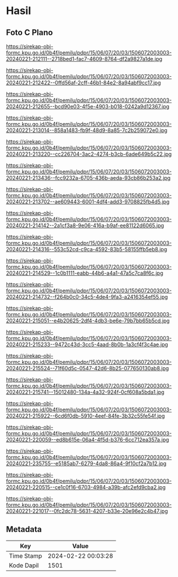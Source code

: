 # Hasil

## Foto C Plano

https://sirekap-obj-formc.kpu.go.id/0b4f/pemilu/pdpr/15/06/07/20/03/1506072003003-20240221-212111--2718bed1-fac7-4609-8764-df2a9827a1de.jpg

https://sirekap-obj-formc.kpu.go.id/0b4f/pemilu/pdpr/15/06/07/20/03/1506072003003-20240221-212422--0ffd56af-2cff-46b1-84e2-8a94abf9cc17.jpg

https://sirekap-obj-formc.kpu.go.id/0b4f/pemilu/pdpr/15/06/07/20/03/1506072003003-20240221-212655--bcd90e03-4f5e-4903-b018-0242a9d12367.jpg

https://sirekap-obj-formc.kpu.go.id/0b4f/pemilu/pdpr/15/06/07/20/03/1506072003003-20240221-213014--858a1483-fb9f-48d9-8a85-7c2b259072e0.jpg

https://sirekap-obj-formc.kpu.go.id/0b4f/pemilu/pdpr/15/06/07/20/03/1506072003003-20240221-213220--cc226704-3ac2-4274-b3cb-6ade649b5c22.jpg

https://sirekap-obj-formc.kpu.go.id/0b4f/pemilu/pdpr/15/06/07/20/03/1506072003003-20240221-213436--fcc9232a-6705-436b-aeda-93cb86b253a2.jpg

https://sirekap-obj-formc.kpu.go.id/0b4f/pemilu/pdpr/15/06/07/20/03/1506072003003-20240221-213702--ae609443-6001-4df4-add3-9708825fb4d5.jpg

https://sirekap-obj-formc.kpu.go.id/0b4f/pemilu/pdpr/15/06/07/20/03/1506072003003-20240221-214142--2a1cf3a8-9e06-416a-b9af-ee81122d6065.jpg

https://sirekap-obj-formc.kpu.go.id/0b4f/pemilu/pdpr/15/06/07/20/03/1506072003003-20240221-214316--553c52cd-c9ca-4592-83b5-58155ffb5eb8.jpg

https://sirekap-obj-formc.kpu.go.id/0b4f/pemilu/pdpr/15/06/07/20/03/1506072003003-20240221-214529--1c0b1111-eabb-44b6-a4a1-47a5c7ca8f6c.jpg

https://sirekap-obj-formc.kpu.go.id/0b4f/pemilu/pdpr/15/06/07/20/03/1506072003003-20240221-214732--f264b0c0-34c5-4de4-9fa3-a2416354ef55.jpg

https://sirekap-obj-formc.kpu.go.id/0b4f/pemilu/pdpr/15/06/07/20/03/1506072003003-20240221-215051--e4b20625-2df4-4db3-be6e-79b7bb65b5cd.jpg

https://sirekap-obj-formc.kpu.go.id/0b4f/pemilu/pdpr/15/06/07/20/03/1506072003003-20240221-215233--9472c43d-3cc5-4aad-8b0b-1a3cf4f3c4ae.jpg

https://sirekap-obj-formc.kpu.go.id/0b4f/pemilu/pdpr/15/06/07/20/03/1506072003003-20240221-215524--71f60d5c-0547-42d6-8b25-077650130ab8.jpg

https://sirekap-obj-formc.kpu.go.id/0b4f/pemilu/pdpr/15/06/07/20/03/1506072003003-20240221-215741--15012480-134a-4a32-924f-0cf608a5bda1.jpg

https://sirekap-obj-formc.kpu.go.id/0b4f/pemilu/pdpr/15/06/07/20/03/1506072003003-20240221-215922--6cd6f0db-5910-4eef-84fe-3b32c55fe54f.jpg

https://sirekap-obj-formc.kpu.go.id/0b4f/pemilu/pdpr/15/06/07/20/03/1506072003003-20240221-220059--ed8b615e-06a4-4f5d-b376-6cc712ea357a.jpg

https://sirekap-obj-formc.kpu.go.id/0b4f/pemilu/pdpr/15/06/07/20/03/1506072003003-20240221-235755--e5185ab7-6279-4da8-86a4-9f10cf2a7b12.jpg

https://sirekap-obj-formc.kpu.go.id/0b4f/pemilu/pdpr/15/06/07/20/03/1506072003003-20240221-220515--ce1c0f16-6703-4984-a39b-afc2efd9cba2.jpg

https://sirekap-obj-formc.kpu.go.id/0b4f/pemilu/pdpr/15/06/07/20/03/1506072003003-20240221-221017--0fc2dc78-5631-4207-b33e-20e96e2c4b47.jpg


## Metadata

| Key        | Value               |
| ---------- | ------------------- |
| Time Stamp | 2024-02-22 00:03:28 |
| Kode Dapil | 1501                |



